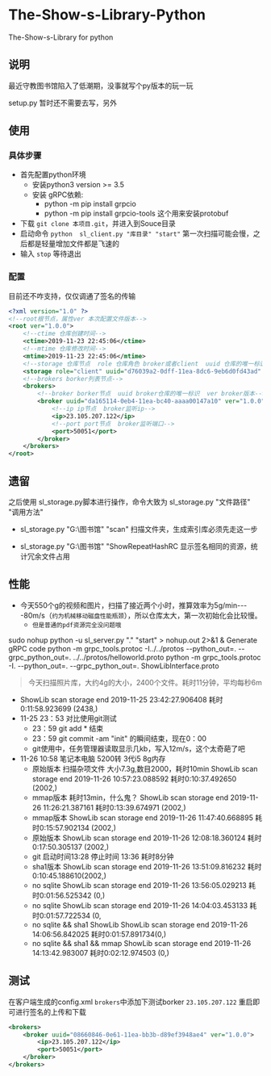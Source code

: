 # The-Show-s-Library-Python
The-Show-s-Library for python
## 说明
最近守教图书馆陷入了低潮期，没事就写个py版本的玩一玩

setup.py 暂时还不需要去写，另外 

## 使用
### 具体步骤
* 首先配置python环境
    * 安装python3 version >= 3.5
    * 安装 gRPC依赖:
        * python -m pip install grpcio  
        * python -m pip install grpcio-tools 这个用来安装protobuf
* 下载 `git clone 本项目.git`，并进入到Souce目录
* 启动命令 `python  sl_client.py "库目录" "start"`  第一次扫描可能会慢，之后都是轻量增加文件都是飞速的
* 输入 `stop` 等待退出

### 配置

目前还不咋支持，仅仅调通了签名的传输

```xml
<?xml version="1.0" ?>
<!--root根节点，属性ver 本次配置文件版本-->
<root ver="1.0.0">
    <!--ctime 仓库创建时间-->
    <ctime>2019-11-23 22:45:06</ctime>
    <!--mtime 仓库修改时间-->
    <mtime>2019-11-23 22:45:06</mtime>
    <!--storage 仓库节点  role 仓库角色 broker或者client  uuid 仓库的唯一标识-->
    <storage role="client" uuid="d76039a2-0dff-11ea-8dc6-9eb6d0fd43ad" />
    <!--brokers borker列表节点-->
    <brokers>
        <!--broker borker节点  uuid broker仓库的唯一标识  ver broker版本-->
        <broker uuid="da165114-0eb4-11ea-bc40-aaaa00147a10" ver="1.0.0">
            <!--ip ip节点  broker监听ip-->
            <ip>23.105.207.122</ip>
            <!--port port节点  broker监听端口-->
            <port>50051</port>
        </broker>
    </brokers>
</root>
```

## 遗留

之后使用 sl_storage.py脚本进行操作，命令大致为  sl_storage.py "文件路径" "调用方法"

* sl_storage.py "G:\\图书馆" "scan"  扫描文件夹，生成索引库必须先走这一步

* sl_storage.py "G:\\图书馆" "ShowRepeatHashRC 显示签名相同的资源，统计冗余文件占用

## 性能

* 今天550个g的视频和图片，扫描了接近两个小时，推算效率为5g/min----80m/s（`约为机械移动磁盘性能瓶颈`），所以仓库太大，第一次初始化会比较慢。
    * `但是普通的pdf资源完全没问题哦`

sudo nohup python -u sl_server.py "." "start" > nohup.out 2>&1 &
Generate gRPC code
python -m grpc_tools.protoc -I../../protos --python_out=. --grpc_python_out=. ../../protos/helloworld.proto
python -m grpc_tools.protoc -I.  --python_out=.  --grpc_python_out=.  ShowLibInterface.proto
> 今天扫描照片库，大约4g的大小，2400个文件。耗时11分钟，平均每秒6m

* ShowLib scan storage end    2019-11-25 23:42:27.906408  耗时0:11:58.923699
    (2438,)
* 11-25 23：53 对比使用git测试
    * 23：59 git add * 结束
    * 23：59 git commit -am "init" 的瞬间结束，现在0：00
    * git使用中，任务管理器读取显示几kb，写入12m/s，这个太奇葩了吧
* 11-26 10:58 笔记本电脑 5200转 3代i5 8g内存
    * 原始版本 扫描杂项文件 大小7.3g,数目2000，耗时10min  ShowLib scan storage end    2019-11-26 10:57:23.088592  耗时0:10:37.492650 (2002,)
    * mmap版本 耗时13min，什么鬼？    ShowLib scan storage end    2019-11-26 11:26:21.387161  耗时0:13:39.674971 (2002,)
    * mmap版本                      ShowLib scan storage end    2019-11-26 11:47:40.668895  耗时0:15:57.902134 (2002,)
    * 原始版本                      ShowLib scan storage end     2019-11-26 12:08:18.360124  耗时0:17:50.305137 (2002,)
    * git 启动时间13:28 停止时间 13:36 耗时8分钟
    * sha1版本                          ShowLib scan storage end    2019-11-26 13:51:09.816232  耗时0:10:45.188610(2002,)
    * no sqlite                         ShowLib scan storage end    2019-11-26 13:56:05.029213  耗时0:01:56.525342 (0,)
    * no sqlite                         ShowLib scan storage end    2019-11-26 14:04:03.453133  耗时0:01:57.722534 (0,
    * no sqlite && sha1 ShowLib         ShowLib scan storage end    2019-11-26 14:06:56.842025  耗时0:01:57.891734(0,)
    * no sqlite && sha1 && mmap         ShowLib scan storage end    2019-11-26 14:13:42.983007  耗时0:02:12.974503 (0,)
## 测试

在客户端生成的config.xml `brokers`中添加下测试borker `23.105.207.122` 重启即可进行签名的上传和下载
```xml
<brokers>
    <broker uuid="08660846-0e61-11ea-bb3b-d89ef3948ae4" ver="1.0.0">
        <ip>23.105.207.122</ip>
        <port>50051</port>
    </broker>
</brokers>
```